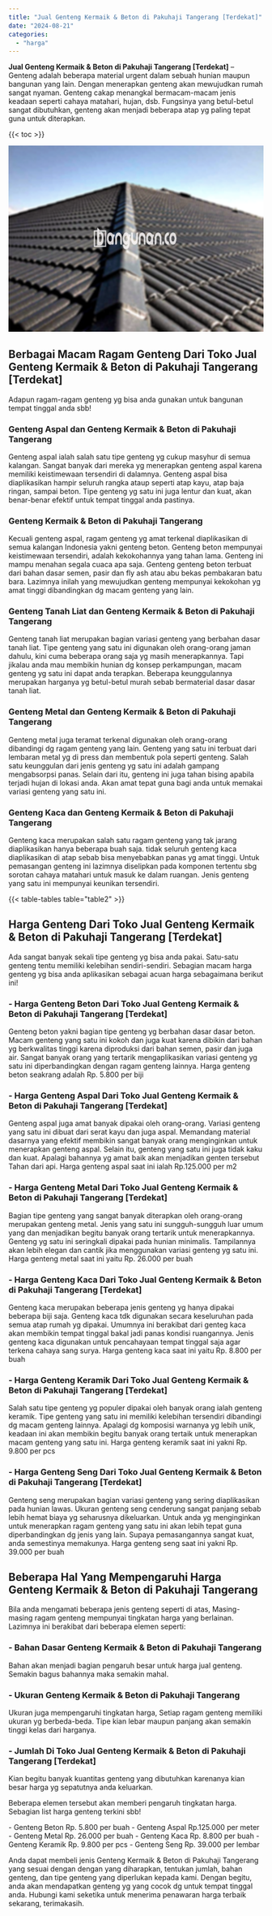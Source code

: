 ```yaml
---
title: "Jual Genteng Kermaik & Beton di Pakuhaji Tangerang [Terdekat]"
date: "2024-08-21"
categories: 
  - "harga"
---
```


**Jual Genteng Kermaik & Beton di Pakuhaji Tangerang \[Terdekat\]** – Genteng adalah beberapa material urgent dalam sebuah hunian maupun bangunan yang lain. Dengan menerapkan genteng akan mewujudkan rumah sangat nyaman. Genteng cakap menangkal bermacam-macam jenis keadaan seperti cahaya matahari, hujan, dsb. Fungsinya yang betul-betul sangat dibutuhkan, genteng akan menjadi beberapa atap yg paling tepat guna untuk diterapkan.

{{< toc >}}

![Jual Genteng Kermaik & Beton di Pakuhaji Tangerang [Terdekat]](/images/genteng-minimalis-murah25.png)

## Berbagai Macam Ragam Genteng Dari Toko Jual Genteng Kermaik & Beton di Pakuhaji Tangerang \[Terdekat\]

Adapun ragam-ragam genteng yg bisa anda gunakan untuk bangunan tempat tinggal anda sbb!

### Genteng Aspal dan Genteng Kermaik & Beton di Pakuhaji Tangerang

Genteng aspal ialah salah satu tipe genteng yg cukup masyhur di semua kalangan. Sangat banyak dari mereka yg menerapkan genteng aspal karena memiliki keistimewaan tersendiri di dalamnya. Genteng aspal bisa diaplikasikan hampir seluruh rangka ataup seperti atap kayu, atap baja ringan, sampai beton. Tipe genteng yg satu ini juga lentur dan kuat, akan benar-benar efektif untuk tempat tinggal anda pastinya.

### Genteng Kermaik & Beton di Pakuhaji Tangerang

Kecuali genteng aspal, ragam genteng yg amat terkenal diaplikasikan di semua kalangan Indonesia yakni genteng beton. Genteng beton mempunyai keistimewaan tersendiri, adalah kekokohannya yang tahan lama. Genteng ini mampu menahan segala cuaca apa saja. Genteng genteng beton terbuat dari bahan dasar semen, pasir dan fly ash atau abu bekas pembakaran batu bara. Lazimnya inilah yang mewujudkan genteng mempunyai kekokohan yg amat tinggi dibandingkan dg macam genteng yang lain.

### Genteng Tanah Liat dan Genteng Kermaik & Beton di Pakuhaji Tangerang

Genteng tanah liat merupakan bagian variasi genteng yang berbahan dasar tanah liat. Tipe genteng yang satu ini digunakan oleh orang-orang jaman dahulu, kini cuma beberapa orang saja yg masih menerapkannya. Tapi jikalau anda mau membikin hunian dg konsep perkampungan, macam genteng yg satu ini dapat anda terapkan. Beberapa keunggulannya merupakan harganya yg betul-betul murah sebab bermaterial dasar dasar tanah liat.

### Genteng Metal dan Genteng Kermaik & Beton di Pakuhaji Tangerang

Genteng metal juga teramat terkenal digunakan oleh orang-orang dibandingi dg ragam genteng yang lain. Genteng yang satu ini terbuat dari lembaran metal yg di press dan membentuk pola seperti genteng. Salah satu keunggulan dari jenis genteng yg satu ini adalah gampang mengabsorpsi panas. Selain dari itu, genteng ini juga tahan bising apabila terjadi hujan di lokasi anda. Akan amat tepat guna bagi anda untuk memakai variasi genteng yang satu ini.

### Genteng Kaca dan Genteng Kermaik & Beton di Pakuhaji Tangerang

Genteng kaca merupakan salah satu ragam genteng yang tak jarang diaplikasikan hanya beberapa buah saja. tidak seluruh genteng kaca diaplikasikan di atap sebab bisa menyebabkan panas yg amat tinggi. Untuk pemasangan genteng ini lazimnya diselipkan pada komponen tertentu sbg sorotan cahaya matahari untuk masuk ke dalam ruangan. Jenis genteng yang satu ini mempunyai keunikan tersendiri.

{{< table-tables table="table2" >}}

## Harga Genteng Dari Toko Jual Genteng Kermaik & Beton di Pakuhaji Tangerang \[Terdekat\]

Ada sangat banyak sekali tipe genteng yg bisa anda pakai. Satu-satu genteng tentu memiliki kelebihan sendiri-sendiri. Sebagian macam harga genteng yg bisa anda aplikasikan sebagai acuan harga sebagaimana berikut ini!

### \- Harga Genteng Beton Dari Toko Jual Genteng Kermaik & Beton di Pakuhaji Tangerang \[Terdekat\]

Genteng beton yakni bagian tipe genteng yg berbahan dasar dasar beton. Macam genteng yang satu ini kokoh dan juga kuat karena dibikin dari bahan yg berkwalitas tinggi karena diproduksi dari bahan semen, pasir dan juga air. Sangat banyak orang yang tertarik mengaplikasikan variasi genteng yg satu ini diperbandingkan dengan ragam genteng lainnya. Harga genteng beton seakrang adalah Rp. 5.800 per biji

### \- Harga Genteng Aspal Dari Toko Jual Genteng Kermaik & Beton di Pakuhaji Tangerang \[Terdekat\]

Genteng aspal juga amat banyak dipakai oleh orang-orang. Variasi genteng yang satu ini dibuat dari serat kayu dan juga aspal. Memandang material dasarnya yang efektif membikin sangat banyak orang menginginkan untuk menerapkan genteng aspal. Selain itu, genteng yang satu ini juga tidak kaku dan kuat. Apalagi bahannya yg amat baik akan menjadikan genten tersebut Tahan dari api. Harga genteng aspal saat ini ialah Rp.125.000 per m2

### \- Harga Genteng Metal Dari Toko Jual Genteng Kermaik & Beton di Pakuhaji Tangerang \[Terdekat\]

Bagian tipe genteng yang sangat banyak diterapkan oleh orang-orang merupakan genteng metal. Jenis yang satu ini sungguh-sungguh luar umum yang dan menjadikan begitu banyak orang tertarik untuk menerapkannya. Genteng yg satu ini seringkali dipakai pada hunian minimalis. Tampilannya akan lebih elegan dan cantik jika menggunakan variasi genteng yg satu ini. Harga genteng metal saat ini yaitu Rp. 26.000 per buah

### \- Harga Genteng Kaca Dari Toko Jual Genteng Kermaik & Beton di Pakuhaji Tangerang \[Terdekat\]

Genteng kaca merupakan beberapa jenis genteng yg hanya dipakai beberapa biji saja. Genteng kaca tdk digunakan secara keseluruhan pada semua atap rumah yg dipakai. Umumnya ini berakibat dari genteg kaca akan membikin tempat tinggal bakal jadi panas kondisi ruangannya. Jenis genteng kaca digunakan untuk pencahayaan tempat tinggal saja agar terkena cahaya sang surya. Harga genteng kaca saat ini yaitu Rp. 8.800 per buah

### \- Harga Genteng Keramik Dari Toko Jual Genteng Kermaik & Beton di Pakuhaji Tangerang \[Terdekat\]

Salah satu tipe genteng yg populer dipakai oleh banyak orang ialah genteng keramik. Tipe genteng yang satu ini memiliki kelebihan tersendiri dibandingi dg macam genteng lainnya. Apalagi dg komposisi warnanya yg lebih unik, keadaan ini akan membikin begitu banyak orang tertaik untuk menerapkan macam genteng yang satu ini. Harga genteng keramik saat ini yakni Rp. 9.800 per pcs

### \- Harga Genteng Seng Dari Toko Jual Genteng Kermaik & Beton di Pakuhaji Tangerang \[Terdekat\]

Genteng seng merupakan bagian variasi genteng yang sering diaplikasikan pada hunian lawas. Ukuran genteng seng cenderung sangat panjang sebab lebih hemat biaya yg seharusnya dikeluarkan. Untuk anda yg menginginkan untuk menerapkan ragam genteng yang satu ini akan lebih tepat guna diperbandingkan dg jenis yang lain. Supaya pemasangannya sangat kuat, anda semestinya memakunya. Harga genteng seng saat ini yakni Rp. 39.000 per buah

## Beberapa Hal Yang Mempengaruhi Harga Genteng Kermaik & Beton di Pakuhaji Tangerang

Bila anda mengamati beberapa jenis genteng seperti di atas, Masing-masing ragam genteng mempunyai tingkatan harga yang berlainan. Lazimnya ini berakibat dari beberapa elemen seperti:

### \- Bahan Dasar Genteng Kermaik & Beton di Pakuhaji Tangerang

Bahan akan menjadi bagian pengaruh besar untuk harga jual genteng. Semakin bagus bahannya maka semakin mahal.

### \- Ukuran Genteng Kermaik & Beton di Pakuhaji Tangerang

Ukuran juga mempengaruhi tingkatan harga, Setiap ragam genteng memiliki ukuran yg berbeda-beda. Tipe kian lebar maupun panjang akan semakin tinggi kelas dari harganya.

### \- Jumlah Di Toko Jual Genteng Kermaik & Beton di Pakuhaji Tangerang \[Terdekat\]

Kian begitu banyak kuantitas genteng yang dibutuhkan karenanya kian besar harga yg sepatutnya anda keluarkan.

Beberapa elemen tersebut akan memberi pengaruh tingkatan harga. Sebagian list harga genteng terkini sbb!

\- Genteng Beton Rp. 5.800 per buah - Genteng Aspal Rp.125.000 per meter - Genteng Metal Rp. 26.000 per buah - Genteng Kaca Rp. 8.800 per buah - Genteng Keramik Rp. 9.800 per pcs - Genteng Seng Rp. 39.000 per lembar

Anda dapat membeli jenis Genteng Kermaik & Beton di Pakuhaji Tangerang yang sesuai dengan dengan yang diharapkan, tentukan jumlah, bahan genteng, dan tipe genteng yang diperlukan kepada kami. Dengan begitu, anda akan mendapatkan genteng yg yang cocok dg untuk tempat tinggal anda. Hubungi kami seketika untuk menerima penawaran harga terbaik sekarang, terimakasih.
